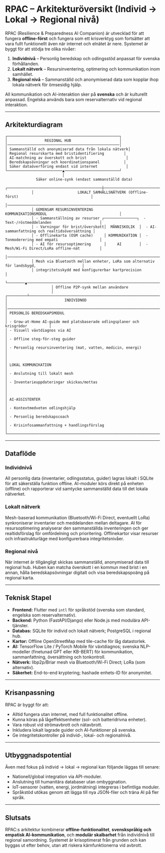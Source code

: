 # RPAC – Arkitekturöversikt (Individ → Lokal → Regional nivå)

RPAC (Resilience & Preparedness AI Companion) är utvecklad för att fungera **offline-först** och fungera som ett krisverktyg som fortsätter att vara fullt funktionellt även när internet och elnätet är nere. Systemet är byggt för att stödja tre olika nivåer:

1. **Individnivå** – Personlig beredskap och odlingsstöd anpassat för svenska förhållanden.
2. **Lokalt nätverk** – Resursinventering, optimering och kommunikation inom samhället.
3. **Regional nivå** – Sammanställd och anonymiserad data som kopplar ihop lokala nätverk för ömsesidig hjälp.

All kommunikation och AI-interaktion sker på **svenska** och är kulturellt anpassad. Engelska används bara som reservalternativ vid regional interaktion.

---

## Arkitekturdiagram

```
┌───────────────────────────────────────────────────┐
│                 REGIONAL HUB                      │
│───────────────────────────────────────────────────│
│ Sammanställd och anonymiserad data från lokala nätverk│
│ Regional resurskarta med bristidentifiering         │
│ AI-matchning av överskott och brist                  │
│ Beredskapsövningar och koordinationspanel           │
│ Säker dataöverföring endast vid internet             │
└─────────────────────────▲─────────────────────────┘
                          │
              Säker online-synk (endast sammanställd data)
            ┌───────────────────────────────────────────┼──────────────────────────────────────────────┐
            │                    LOKALT SAMHÄLLSNÄTVERK (Offline-först)                                 │
            │──────────────────────────────────────────────────────────────────────────────────────────│
            │ GEMENSAM RESURSINVENTERING            KOMMUNIKATIONSMODUL                                 │
            │ - Sammanställning av resurser ┌───────────────┐  - Text-/röstmeddelanden                      │
            │ - Varningar för brist/överskott│  MÄNNISKOLIK  │  - AI-sammanfattning och realtidsöversättning │
            │ - Offlinekarta (OSM cache)     │ KOMMUNIKATION │  - Tonmoderering med empati                   │
            │ - AI för resursoptimering      │     AI        │  - Mesh/Wi-Fi Direct/LoRa offline-nät         │
            │──────────────────────────────────────────────────────────────────────────────────────────│
            │ Mesh via Bluetooth mellan enheter, LoRa som alternativ för landsbygd,                     │
            │ integritetsskydd med konfigurerbar kartprecision                                            │
            └────────▲──────────────────────────────────────────────────────────────────────────────────┘
                     │ Offline P2P-synk mellan användare
                     │
┌─────────┴──────────────────────────────────────────────────────────────────────┐
│                          INDIVIDNOD                                             │
│────────────────────────────────────────────────────────────────────────────────│
│ PERSONLIG BEREDSKAPSMODUL                                                       │
│ - Grow-at-Home AI-guide med platsbaserade odlingsplaner och krisgrödor          │
│ - Visuell växtdiagnos via AI                                                    │
│ - Offline steg-för-steg guider                                                  │
│ - Personlig resursinventering (mat, vatten, medicin, energi)                    │
│                                                                                  │
│ LOKAL KOMMUNIKATION                                                              │
│ - Anslutning till lokalt mesh                                                    │
│ - Inventarieuppdateringar skickas/mottas                                        │
│                                                                                  │
│ AI-ASSISTENTER                                                                   │
│ - Kontextmedveten odlingshjälp                                                   │
│ - Personlig beredskapscoach                                                      │
│ - Krisinfosammanfattning + handlingsförslag                                      │
└────────────────────────────────────────────────────────────────────────────────┘
```

---

## Dataflöde

### Individnivå
All personlig data (inventarier, odlingsstatus, guider) lagras lokalt i SQLite för att säkerställa funktion offline. AI-moduler körs direkt på enheten (offline) och rapporterar vid samtycke sammanställd data till det lokala nätverket.

### Lokalt nätverk
Mesh-baserad kommunikation (Bluetooth/Wi-Fi Direct, eventuellt LoRa) synkroniserar inventarier och meddelanden mellan deltagare. AI för resursoptimering analyserar den sammanställda inventeringen och ger realtidsförslag för omfördelning och prioritering. Offlinekartor visar resurser och infrastrukturläge med konfigurerbara integritetsnivåer.

### Regional nivå
När internet är tillgängligt skickas sammanställd, anonymiserad data till regional hub. Huben kan matcha överskott i en kommun med brist i en annan, hålla beredskapsövningar digitalt och visa beredskapspoäng på regional karta.

---

## Teknisk Stapel

- **Frontend:** Flutter med `intl` för språkstöd (svenska som standard, engelska som reservalternativ).
- **Backend:** Python (FastAPI/Django) eller Node.js med modulära API-tjänster.
- **Databas:** SQLite för individ och lokalt nätverk; PostgreSQL i regional hub.
- **Kartor:** Offline OpenStreetMap med tile-cache för låg datastorlek.
- **AI:** TensorFlow Lite / PyTorch Mobile för växtdiagnos; svenska NLP-modeller (finetunad GPT eller KB-BERT) för kommunikation, sammanfattning, översättning och tonkontroll.
- **Nätverk:** libp2p/Briar mesh via Bluetooth/Wi-Fi Direct; LoRa (som alternativ).
- **Säkerhet:** End-to-end kryptering; hashade enhets-ID för anonymitet.

---

## Krisanpassning

RPAC är byggt för att:

- Alltid fungera utan internet, med full funktionalitet offline.
- Kunna köras på lågeffektsenheter (sol- och batteridrivna enheter).
- Vara robust vid strömavbrott och nätavbrott.
- Inkludera lokalt lagrade guider och AI-funktioner på svenska.
- Ge integritetskontroller på individ-, lokal- och regionalnivå.

---

## Utbyggnadspotential

Även med fokus på individ → lokal → regional kan följande läggas till senare:

- Nationell/global integration via API-moduler.
- Anslutning till humanitära databaser utan ombyggnation.
- IoT-sensorer (vatten, energi, jordmätning) integreras i befintliga moduler.
- Språkstöd utökas genom att lägga till nya JSON-filer och träna AI på fler språk.

---

## Slutsats

RPAC:s arkitektur kombinerar **offline-funktionalitet**, **svenskspråkig och empatisk AI-kommunikation**, och **modulär skalbarhet** från individnivå till regional samordning. Systemet är krisoptimerat från grunden och kan byggas ut efter behov, utan att riskera kärnfunktionerna vid avbrott.